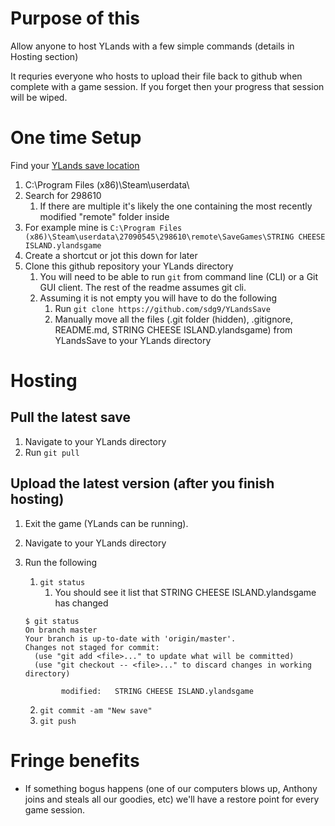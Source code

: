 # Purpose of this
Allow anyone to host YLands with a few simple commands (details in Hosting section)

It requries everyone who hosts to upload their file back to github when complete with a game session.  If you forget then your progress that session will be wiped.

# One time Setup

Find your [YLands save location](https://ylands.com/community/topic/5442-save-file-location/)

1. C:\Program Files (x86)\Steam\userdata\
2. Search for 298610
    1. If there are multiple it's likely the one containing the most recently modified "remote" folder inside
3. For example mine is `C:\Program Files (x86)\Steam\userdata\27090545\298610\remote\SaveGames\STRING CHEESE ISLAND.ylandsgame`
4. Create a shortcut or jot this down for later
5. Clone this github repository your YLands directory
   1. You will need to be able to run `git` from command line (CLI) or a Git GUI client.  The rest of the readme assumes git cli.
   1. Assuming it is not empty you will have to do the following
       1. Run `git clone https://github.com/sdg9/YLandsSave`
       2. Manually move all the files (.git folder (hidden), .gitignore, README.md, STRING CHEESE ISLAND.ylandsgame) from YLandsSave to your YLands directory

# Hosting

## Pull the latest save
1. Navigate to your YLands directory
2. Run `git pull`

## Upload the latest version (after you finish hosting)
1. Exit the game (YLands can be running).
2. Navigate to your YLands directory
3. Run the following
    1. `git status`
        1. You should see it list that STRING CHEESE ISLAND.ylandsgame has changed
    ```
    $ git status
    On branch master
    Your branch is up-to-date with 'origin/master'.
    Changes not staged for commit:
      (use "git add <file>..." to update what will be committed)
      (use "git checkout -- <file>..." to discard changes in working directory)
    
            modified:   STRING CHEESE ISLAND.ylandsgame
    ```
        
    2. `git commit -am "New save"`
    3. `git push`
    
# Fringe benefits
- If something bogus happens (one of our computers blows up, Anthony joins and steals all our goodies, etc) we'll have a restore point for every game session.